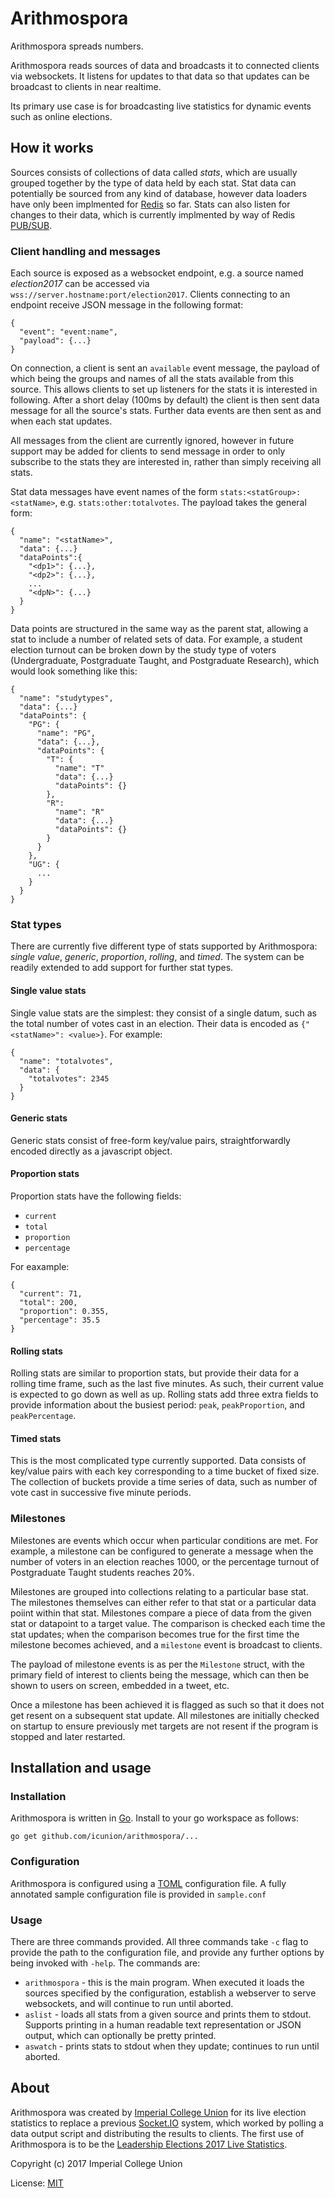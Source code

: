 Arithmospora
============

Arithmospora spreads numbers.

Arithmospora reads sources of data and broadcasts it to connected clients
via websockets.  It listens for updates to that data so that updates can be
broadcast to clients in near realtime.

Its primary use case is for broadcasting live statistics for dynamic events
such as online elections.

## How it works

Sources consists of collections of data called *stats*, which are usually
grouped together by the type of data held by each stat.  Stat data can
potentially be sourced from any kind of database, however data loaders have
only been implmented for [Redis](https://redis.io) so far.  Stats can also
listen for changes to their data, which is currently implmented by way of
Redis [PUB/SUB](https://redis.io/topics/pubsub).

### Client handling and messages

Each source is exposed as a websocket endpoint, e.g. a source named
*election2017* can be accessed via
`wss://server.hostname:port/election2017`.  Clients connecting to an
endpoint receive JSON message in the following format:

```
{
  "event": "event:name",
  "payload": {...}
}
```

On connection, a client is sent an `available` event message, the payload of
which being the groups and names of all the stats available from this
source.  This allows clients to set up listeners for the stats it is
interested in following.  After a short delay (100ms by default) the client
is then sent data message for all the source's stats.  Further data events
are then sent as and when each stat updates.

All messages from the client are currently ignored, however in future
support may be added for clients to send message in order to only subscribe
to the stats they are interested in, rather than simply receiving all stats.

Stat data messages have event names of the form
`stats:<statGroup>:<statName>`, e.g.  `stats:other:totalvotes`.  The payload
takes the general form:

```
{
  "name": "<statName>",
  "data": {...}
  "dataPoints":{
    "<dp1>": {...},
    "<dp2>": {...},
    ...
    "<dpN>": {...}
  }
}
```

Data points are structured in the same way as the parent stat, allowing a
stat to include a number of related sets of data.  For example, a student
election turnout can be broken down by the study type of voters
(Undergraduate, Postgraduate Taught, and Postgraduate Research), which would
look something like this:

```
{
  "name": "studytypes",
  "data": {...}
  "dataPoints": {
    "PG": {
      "name": "PG",
      "data": {...},
      "dataPoints": {
        "T": {
          "name": "T"
          "data": {...}
          "dataPoints": {}
        },
        "R":
          "name": "R"
          "data": {...}
          "dataPoints": {}
        }
      }
    },
    "UG": {
      ...
    }
  }
}
```

### Stat types

There are currently five different type of stats supported by Arithmospora:
*single value*, *generic*, *proportion*, *rolling*, and *timed*.  The system
can be readily extended to add support for further stat types.

#### Single value stats

Single value stats are the simplest: they consist of a single datum, such as
the total number of votes cast in an election.  Their data is encoded as
`{"<statName>": <value>}`.  For example:

```
{
  "name": "totalvotes",
  "data": {
    "totalvotes": 2345
  }
}
```

#### Generic stats

Generic stats consist of free-form key/value pairs, straightforwardly
encoded directly as a javascript object.

#### Proportion stats

Proportion stats have the following fields:

* `current`
* `total`
* `proportion`
* `percentage`

For eaxample:

```
{
  "current": 71,
  "total": 200,
  "proportion": 0.355,
  "percentage": 35.5
}
```

#### Rolling stats

Rolling stats are similar to proportion stats, but provide their data for a
rolling time frame, such as the last five minutes.  As such, their current
value is expected to go down as well as up.  Rolling stats add three extra
fields to provide information about the busiest period: `peak`,
`peakProportion`, and `peakPercentage`.

#### Timed stats

This is the most complicated type currently supported. Data consists of
key/value pairs with each key corresponding to a time bucket of fixed size. 
The collection of buckets provide a time series of data, such as number of
vote cast in successive five minute periods.

### Milestones

Milestones are events which occur when particular conditions are met. For
example, a milestone can be configured to generate a message when the number
of voters in an election reaches 1000, or the percentage turnout of
Postgraduate Taught students reaches 20%.

Milestones are grouped into collections relating to a particular base stat.
The milestones themselves can either refer to that stat or a particular data
poiint within that stat. Milestones compare a piece of data from the given stat
or datapoint to a target value. The comparison is checked each time the stat
updates; when the comparison becomes true for the first time the milestone
becomes achieved, and a `milestone` event is broadcast to clients.

The payload of milestone events is as per the `Milestone` struct, with the
primary field of interest to clients being the message, which can then be
shown to users on screen, embedded in a tweet, etc.

Once a milestone has been achieved it is flagged as such so that it does not
get resent on a subsequent stat update. All milestones are initially checked
on startup to ensure previously met targets are not resent if the program is
stopped and later restarted.

## Installation and usage

### Installation

Arithmospora is written in [Go](https://golang.org/). Install to your go
workspace as follows:

```
go get github.com/icunion/arithmospora/...
```

### Configuration

Arithmospora is configured using a [TOML](https://github.com/toml-lang/toml)
configuration file.  A fully annotated sample configuration file is provided
in `sample.conf`

### Usage

There are three commands provided. All three commands take `-c` flag to
provide the path to the configuration file, and provide any further options
by being invoked with `-help`.  The commands are:

* `arithmospora` - this is the main program. When executed it loads the
  sources specified by the configuration, establish a webserver to serve
  websockets, and will continue to run until aborted.
* `aslist` - loads all stats from a given source and prints them to stdout.
  Supports printing in a human readable text representation or JSON output,
  which can optionally be pretty printed.
* `aswatch` - prints stats to stdout when they update; continues to run
  until aborted.

## About

Arithmospora was created by [Imperial College
Union](https://www.imperialcollegeunion.org) for its live election
statistics to replace a previous [Socket.IO](https://socket.io) system,
which worked by polling a data output script and distributing the results to
clients.  The first use of Arithmospora is to be the [Leadership Elections
2017 Live
Statistics](https://www.imperialcollegeunion.org/leadership-elections-2017/stats/dashboard).

Copyright (c) 2017 Imperial College Union

License: [MIT](https://opensource.org/licenses/MIT)
